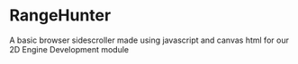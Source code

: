 # RangeHunter
A basic browser sidescroller made using javascript and canvas html for our 2D Engine Development module

